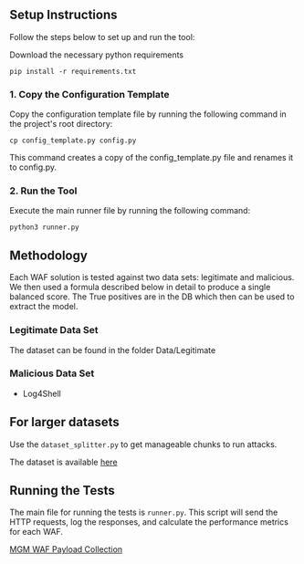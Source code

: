 
## Setup Instructions
Follow the steps below to set up and run the tool:

Download the necessary python requirements
```shell
pip install -r requirements.txt
```

### 1. Copy the Configuration Template
Copy the configuration template file by running the following command in the project's root directory:

```shell
cp config_template.py config.py
```
This command creates a copy of the config_template.py file and renames it to config.py.

### 2. Run the Tool
Execute the main runner file by running the following command:

   ```shell
   python3 runner.py 
   ```


## Methodology

Each WAF solution is tested against two data sets: legitimate and malicious. We then used a formula described below in detail to produce a single balanced score. The True positives are in the DB which then can be used to extract the model.

### Legitimate Data Set

The dataset can be found in the folder Data/Legitimate

### Malicious Data Set

- Log4Shell

## For larger datasets
Use the `dataset_splitter.py` to get manageable chunks to run attacks.

The dataset is available [here](https://github.com/openappsec/mgm-web-attack-payloads)

## Running the Tests
The main file for running the tests is `runner.py`. This script will send the HTTP requests, log the responses, and calculate the performance metrics for each WAF.


[MGM WAF Payload Collection](https://github.com/mgm-sp/WAF-Payload-Collection)


